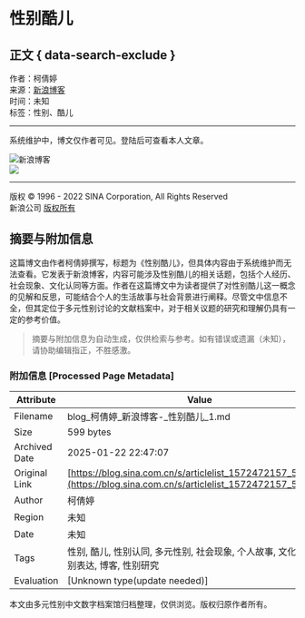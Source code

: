 # 性别酷儿

## 正文 { data-search-exclude }


作者：柯倩婷  
来源：[新浪博客](http://blog.sina.com.cn/u/1572472157)  
时间：未知  
标签：性别、酷儿  

---

系统维护中，博文仅作者可见。登陆后可查看本人文章。

![新浪博客](https://simg.sinajs.cn/blog7style/images/common/topbar/topbar_logo.gif)  
![](https://simg.sinajs.cn/blog7style/images/common/loading.gif)  

---

版权 © 1996 - 2022 SINA Corporation, All Rights Reserved  
新浪公司 [版权所有](https://www.sina.com.cn/intro/copyright.shtml)  
<!-- tcd_original_link https://blog.sina.com.cn/s/articlelist_1572472157_5_1.html -->


## 摘要与附加信息

<!-- tcd_abstract -->
这篇博文由作者柯倩婷撰写，标题为《性别酷儿》，但具体内容由于系统维护而无法查看。它发表于新浪博客，内容可能涉及性别酷儿的相关话题，包括个人经历、社会现象、文化认同等方面。作者在这篇博文中为读者提供了对性别酷儿这一概念的见解和反思，可能结合个人的生活故事与社会背景进行阐释。尽管文中信息不全，但其定位于多元性别讨论的文献档案中，对于相关议题的研究和理解仍具有一定的参考价值。
<!-- tcd_abstract_end -->

> 摘要与附加信息为自动生成，仅供检索与参考。如有错误或遗漏（未知），请协助编辑指正，不胜感激。

### 附加信息 [Processed Page Metadata]

| Attribute       | Value                                  |
|-----------------|----------------------------------------|
| Filename        | blog_柯倩婷_新浪博客-_性别酷儿_1.md                             |
| Size            | 599 bytes                           |
| Archived Date   | 2025-01-22 22:47:07                             |
| Original Link   | [https://blog.sina.com.cn/s/articlelist_1572472157_5_1.html](https://blog.sina.com.cn/s/articlelist_1572472157_5_1.html)                       |
| Author          | 柯倩婷                               |
| Region          | 未知                               |
| Date            | 未知                                 |
| Tags            | 性别, 酷儿, 性别认同, 多元性别, 社会现象, 个人故事, 文化现象, 性别表达, 博客, 性别研究                                 |
| Evaluation            | [Unknown type(update needed)]                                 |
<!-- tcd_table_end -->

本文由多元性别中文数字档案馆归档整理，仅供浏览。版权归原作者所有。
